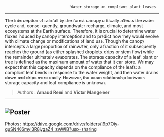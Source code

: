                                   Water storage on compliant plant leaves          
---
The interception of rainfall by the forest canopy critically affects the water cycle and, conse- quently, groundwater recharge, climate, and most ecosystems at the Earth surface. Therefore, it is crucial to determine water fluxes induced by canopy interception and to predict how they would evolve with climate change or modifications of land use. Though the canopy intercepts a large proportion of rainwater, only a fraction of it subsequently reaches the ground (as either splashed droplets, drips or stem flow) while the remainder ultimately evaporates. The storage capacity of a leaf, plant or tree is defined as the maximum amount of water that it can store. We may expect that this capacity depends on the compliance of the leafs: a compliant leaf bends in response to the water weight, and then water drains down and drips more easily. However, the exact relationship between storage capacity and leaf compliance is unknown.


> Authors : **Arnaud Remi** and **Victor Mangeleer**
---
![Poster](Resources/poster.png)
---
Photos : https://drive.google.com/drive/folders/19p7Oiy-guSN406myi3R8jvgaZ4_zwWlB?usp=sharing


